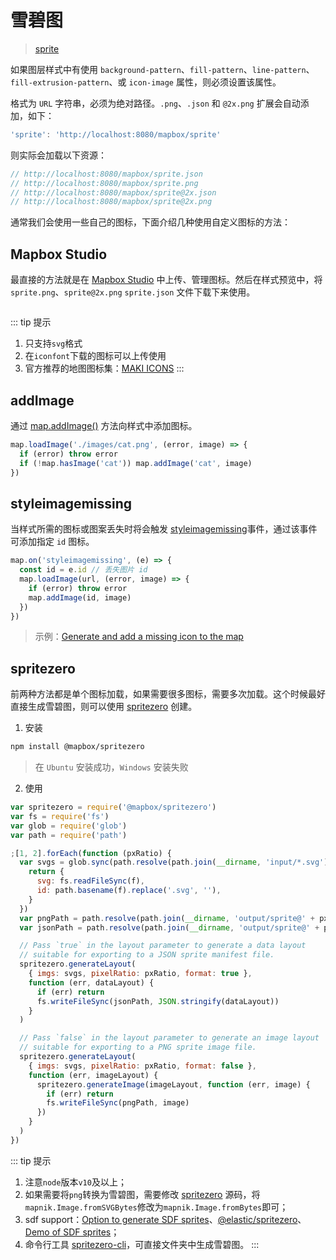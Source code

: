 # 雪碧图

> [sprite](https://docs.mapbox.com/mapbox-gl-js/style-spec/sprite/)

如果图层样式中有使用 `background-pattern`、`fill-pattern`、`line-pattern`、`fill-extrusion-pattern`、或 `icon-image` 属性，则必须设置该属性。

格式为 `URL` 字符串，必须为绝对路径。`.png`、`.json` 和 `@2x.png` 扩展会自动添加，如下：

```js
'sprite': 'http://localhost:8080/mapbox/sprite'
```

则实际会加载以下资源：

```js
// http://localhost:8080/mapbox/sprite.json
// http://localhost:8080/mapbox/sprite.png
// http://localhost:8080/mapbox/sprite@2x.json
// http://localhost:8080/mapbox/sprite@2x.png
```

通常我们会使用一些自己的图标，下面介绍几种使用自定义图标的方法：

## Mapbox Studio

最直接的方法就是在 [Mapbox Studio](https://studio.mapbox.com/) 中上传、管理图标。然后在样式预览中，将 `sprite.png`、`sprite@2x.png` `sprite.json` 文件下载下来使用。

<div align="center">
  <img :src="$withBase('/assets/images/sprite1.png')" width="420" />
  <img :src="$withBase('/assets/images/sprite2.png')" width="420" />
</div>

::: tip 提示

1. 只支持`svg`格式
2. 在`iconfont`下载的图标可以上传使用
3. 官方推荐的地图图标集：[MAKI ICONS](https://labs.mapbox.com/maki-icons/)
   :::

## addImage

通过 [map.addImage()](https://docs.mapbox.com/mapbox-gl-js/api/#map#addimage) 方法向样式中添加图标。

```js
map.loadImage('./images/cat.png', (error, image) => {
  if (error) throw error
  if (!map.hasImage('cat')) map.addImage('cat', image)
})
```

## styleimagemissing

当样式所需的图标或图案丢失时将会触发 [styleimagemissing](https://docs.mapbox.com/mapbox-gl-js/api/#map.event:styleimagemissing)事件，通过该事件可添加指定 `id` 图标。

```js
map.on('styleimagemissing', (e) => {
  const id = e.id // 丢失图片 id
  map.loadImage(url, (error, image) => {
    if (error) throw error
    map.addImage(id, image)
  })
})
```

> 示例：[Generate and add a missing icon to the map](https://docs.mapbox.com/mapbox-gl-js/example/add-image-missing-generated/)

## spritezero

前两种方法都是单个图标加载，如果需要很多图标，需要多次加载。这个时候最好直接生成雪碧图，则可以使用 [spritezero](https://github.com/mapbox/spritezero) 创建。

1. 安装

```bash
npm install @mapbox/spritezero
```

> 在 `Ubuntu` 安装成功，`Windows` 安装失败

2. 使用

```js
var spritezero = require('@mapbox/spritezero')
var fs = require('fs')
var glob = require('glob')
var path = require('path')

;[1, 2].forEach(function (pxRatio) {
  var svgs = glob.sync(path.resolve(path.join(__dirname, 'input/*.svg'))).map(function (f) {
    return {
      svg: fs.readFileSync(f),
      id: path.basename(f).replace('.svg', ''),
    }
  })
  var pngPath = path.resolve(path.join(__dirname, 'output/sprite@' + pxRatio + '.png'))
  var jsonPath = path.resolve(path.join(__dirname, 'output/sprite@' + pxRatio + '.json'))

  // Pass `true` in the layout parameter to generate a data layout
  // suitable for exporting to a JSON sprite manifest file.
  spritezero.generateLayout(
    { imgs: svgs, pixelRatio: pxRatio, format: true },
    function (err, dataLayout) {
      if (err) return
      fs.writeFileSync(jsonPath, JSON.stringify(dataLayout))
    }
  )

  // Pass `false` in the layout parameter to generate an image layout
  // suitable for exporting to a PNG sprite image file.
  spritezero.generateLayout(
    { imgs: svgs, pixelRatio: pxRatio, format: false },
    function (err, imageLayout) {
      spritezero.generateImage(imageLayout, function (err, image) {
        if (err) return
        fs.writeFileSync(pngPath, image)
      })
    }
  )
})
```

::: tip 提示

1. 注意`node`版本`v10`及以上；
2. 如果需要将`png`转换为雪碧图，需要修改 [spritezero](https://github.com/mapbox/spritezero/blob/main/lib/generate.js#L124) 源码，将`mapnik.Image.fromSVGBytes`修改为`mapnik.Image.fromBytes`即可；
3. sdf support：[Option to generate SDF sprites](https://github.com/mapbox/spritezero/pull/66)、[@elastic/spritezero](https://github.com/elastic/spritezero)、[Demo of SDF sprites](http://www.npeihl.com/maki-sdf-sprites/)；
4. 命令行工具 [spritezero-cli](https://github.com/mapbox/spritezero-cli)，可直接文件夹中生成雪碧图。
   :::
